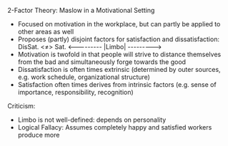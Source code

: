 2-Factor Theory: Maslow in a Motivational Setting
- Focused on motivation in the workplace, but can partly be applied to other areas as well
- Proposes (partly) disjoint factors for satisfaction and dissatisfaction:
  DisSat.    <≠>       Sat.
<--------- |Limbo| --------->
- Motivation is twofold in that people will strive to distance themselves from the bad and simultaneously forge towards the good
- Dissatisfaction is often times extrinsic (determined by outer sources, e.g. work schedule, organizational structure)
- Satisfaction often times derives from intrinsic factors (e.g. sense of importance, responsibility, recognition)

Criticism:
- Limbo is not well-defined: depends on personality
- Logical Fallacy: Assumes completely happy and satisfied workers produce more
